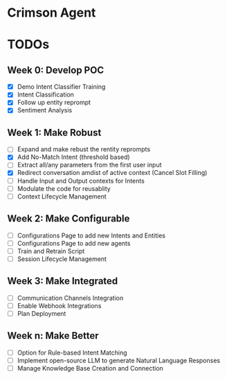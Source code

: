# Crimson Agent
# TODOs
## Week 0: Develop POC
- [X] Demo Intent Classifier Training
- [X] Intent Classification
- [x] Follow up entity reprompt
- [X] Sentiment Analysis

## Week 1: Make Robust
- [ ] Expand and make rebust the rentity reprompts
- [X] Add No-Match Intent (threshold based)
- [ ] Extract all/any parameters from the first user input
- [X] Redirect conversation amdist of active context (Cancel Slot Filling)
- [ ] Handle Input and Output contexts for Intents
- [ ] Modulate the code for reusablity
- [ ] Context Lifecycle Management

## Week 2: Make Configurable
- [ ] Configurations Page to add new Intents and Entities
- [ ] Configurations Page to add new agents
- [ ] Train and Retrain Script
- [ ] Session Lifecycle Management

## Week 3: Make Integrated
- [ ] Communication Channels Integration
- [ ] Enable Webhook Integrations
- [ ] Plan Deployment

## Week n: Make Better
- [ ] Option for Rule-based Intent Matching
- [ ] Implement open-source LLM to generate Natural Language Responses
- [ ] Manage Knowledge Base Creation and Connection
